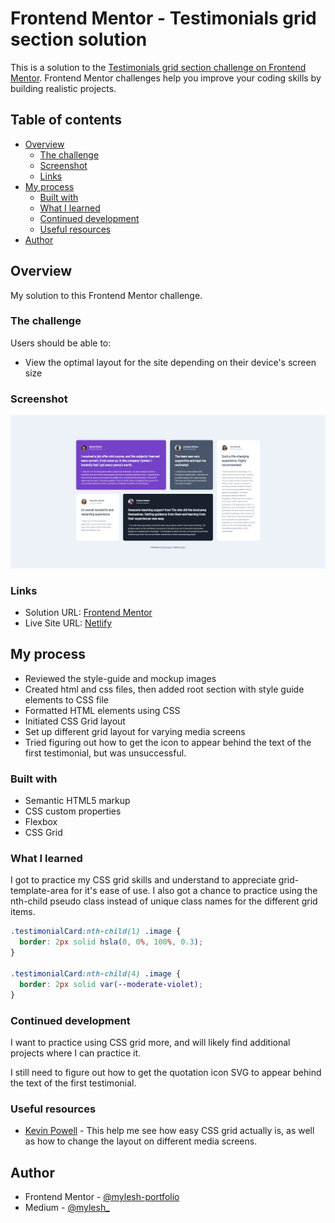 # Frontend Mentor - Testimonials grid section solution

This is a solution to the [Testimonials grid section challenge on Frontend Mentor](https://www.frontendmentor.io/challenges/testimonials-grid-section-Nnw6J7Un7). Frontend Mentor challenges help you improve your coding skills by building realistic projects. 

## Table of contents

- [Overview](#overview)
  - [The challenge](#the-challenge)
  - [Screenshot](#screenshot)
  - [Links](#links)
- [My process](#my-process)
  - [Built with](#built-with)
  - [What I learned](#what-i-learned)
  - [Continued development](#continued-development)
  - [Useful resources](#useful-resources)
- [Author](#author)

## Overview

My solution to this Frontend Mentor challenge.

### The challenge

Users should be able to:

- View the optimal layout for the site depending on their device's screen size

### Screenshot

![](./images/screenshot.png)

### Links

- Solution URL: [Frontend Mentor](https://your-solution-url.com)
- Live Site URL: [Netlify](https://testinomials-grid-section-myles.netlify.app/)

## My process

- Reviewed the style-guide and mockup images
- Created html and css files, then added root section with style guide elements to CSS file
- Formatted HTML elements using CSS
- Initiated CSS Grid layout
- Set up different grid layout for varying media screens
- Tried figuring out how to get the icon to appear behind the text of the first testimonial, but was unsuccessful.

### Built with

- Semantic HTML5 markup
- CSS custom properties
- Flexbox
- CSS Grid

### What I learned

I got to practice my CSS grid skills and understand to appreciate grid-template-area for it's ease of use. I also got a chance to practice using the nth-child pseudo class instead of unique class names for the different grid items.

```css
.testimonialCard:nth-child(1) .image {
  border: 2px solid hsla(0, 0%, 100%, 0.3);
}

.testimonialCard:nth-child(4) .image {
  border: 2px solid var(--moderate-violet);
}
```

### Continued development

I want to practice using CSS grid more, and will likely find additional projects where I can practice it.

I still need to figure out how to get the quotation icon SVG to appear behind the text of the first testimonial.


### Useful resources

- [Kevin Powell](https://youtu.be/rg7Fvvl3taU) - This help me see how easy CSS grid actually is, as well as how to change the layout on different media screens.

## Author

- Frontend Mentor - [@mylesh-portfolio](https://www.frontendmentor.io/profile/myles-portfolio)
- Medium - [@mylesh_](https://medium.com/@mylesh_)